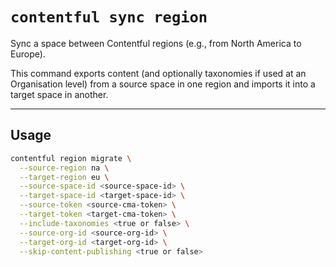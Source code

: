 # `contentful sync region`

Sync a space between Contentful regions (e.g., from North America to Europe).

This command exports content (and optionally taxonomies if used at an Organisation level) from a source space in one region and imports it into a target space in another.

---

## Usage

```bash
contentful region migrate \
  --source-region na \
  --target-region eu \
  --source-space-id <source-space-id> \
  --target-space-id <target-space-id> \
  --source-token <source-cma-token> \
  --target-token <target-cma-token> \
  --include-taxonomies <true or false> \
  --source-org-id <source-org-id> \
  --target-org-id <target-org-id> \
  --skip-content-publishing <true or false>
